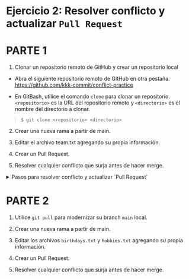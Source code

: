 # Ejercicio 2: Resolver conflicto y actualizar `Pull Request`

# PARTE 1

1. Clonar un repositorio remoto de GitHub y crear un repositorio local

- Abra el siguiente repositorio remoto de GitHub en otra pestaña.
  https://github.com/kkk-commit/conflict-practice

- En GitBash, utilice el comando `clone` para clonar un repositorio. `<repositorio>` es la URL del repositorio remoto y `<directorio>` es el nombre del directorio a clonar.

> ```
> $ git clone <repositorio> <directorio>
> ```

2. Crear una nueva rama a partir de main.

3. Editar el archivo team.txt agregando su propia información.

4. Crear un Pull Request.

5. Resolver cualquier conflicto que surja antes de hacer merge.

<details>

<summary>Pasos para resolver conflicto y actualizar `Pull Request`
</summary>

## Pasos para resolver conflicto y actualizar `Pull Request`

Si surgen conflictos, edite y fusione el código manualmente.

![image](https://github.com/itcha-organization/git-tutorial/assets/83223664/86873e5a-325f-4156-a16c-b702f965379e)

![image](https://github.com/itcha-organization/git-tutorial/assets/83223664/22abde12-a64c-48b0-b679-988d12fe6706)

### 1. Ejecutar un pull hacia el branch master.

En primer lugar, en el branch en el que está trabajando, ejecuta un pull hacia el branch destino de la `pull request`.<br>
De este modo, los últimos cambios en el branch de destino de la `pull request` se incorporan al branch de trabajo.

```
$ git checkout ★nombre de branch de trabajo★
$ git pull origin master
```

### 2. Resolver los conflictos en el repositorio local.

Tras ejecutar el comando pull, se produce un conflicto local. Compruébalo con el comandos `git status`.

### 3. Vuelva a ejecutar commit y push después de modificar el código.

Ejecute los siguientes comandos para commit y push.

</details>

# PARTE 2

1. Utilice `git pull` para modernizar su branch `main` local.

2. Crear una nueva rama a partir de main.

3. Editar los archivos `birthdays.txt` y `hobbies.txt` agregando su propia información.

4. Crear un Pull Request.

5. Resolver cualquier conflicto que surja antes de hacer merge.